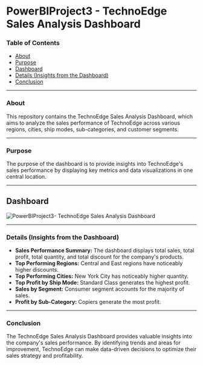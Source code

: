 # PowerBIProject3 - TechnoEdge Sales Analysis Dashboard

### Table of Contents

- [About](#about)
- [Purpose](#purpose)
- [Dashboard](#dashboard)
- [Details (Insights from the Dashboard)](#details-insights-from-the-dashboard)
- [Conclusion](#conclusion)

---

### About

This repository contains the TechnoEdge Sales Analysis Dashboard, which aims to analyze the sales performance of TechnoEdge across various regions, cities, ship modes, sub-categories, and customer segments.

---

### Purpose

The purpose of the dashboard is to provide insights into TechnoEdge's sales performance by displaying key metrics and data visualizations in one central location.

---

## Dashboard

![PowerBIProject3- TechnoEdge Sales Analysis Dashboard](https://github.com/qamaruddin-khichi/PowerBIProject3-TechnoEdge-Sales-Analysis-Dashboard/assets/155871872/2edd7cb7-260c-45c0-81b7-7f8550dda4a6)

---

### Details (Insights from the Dashboard)

- **Sales Performance Summary:** The dashboard displays total sales, total profit, total quantity, and total discount for the company's products.
- **Top Performing Regions:** Central and East regions have noticeably higher discounts.
- **Top Performing Cities:** New York City has noticeably higher quantity.
- **Top Profit by Ship Mode:** Standard Class generates the highest profit.
- **Sales by Segment:** Consumer segment accounts for the majority of sales.
- **Profit by Sub-Category:** Copiers generate the most profit.

---

### Conclusion

The TechnoEdge Sales Analysis Dashboard provides valuable insights into the company's sales performance. By identifying trends and areas for improvement, TechnoEdge can make data-driven decisions to optimize their sales strategy and profitability.

